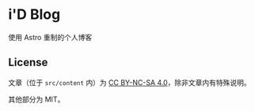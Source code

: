 # i'D Blog

使用 Astro 重制的个人博客

## License

文章（位于 `src/content` 内）为 [CC BY-NC-SA 4.0](https://creativecommons.org/licenses/by-nc-sa/4.0/)，除非文章内有特殊说明。

其他部分为 MIT。